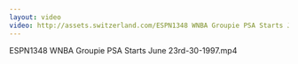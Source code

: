 ```yaml
---
layout: video
video: http://assets.switzerland.com/ESPN1348 WNBA Groupie PSA Starts June 23rd-30-1997.mp4
---
```

ESPN1348 WNBA Groupie PSA Starts June 23rd-30-1997.mp4
